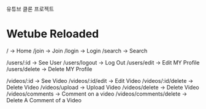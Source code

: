 유튜브 클론 프로젝트

# Wetube Reloaded

/ -> Home
/join -> Join
/login -> Login
/search -> Search

/users/:id -> See User
/users/logout -> Log Out
/users/edit -> Edit MY Profile
/users/delete -> Delete MY Profile

/videos/:id -> See Video
/videos/:id/edit -> Edit Video
/videos/:id/delete -> Delete Video
/videos/upload -> Upload Video
/videos/delete -> Delete Video
/videos/comments -> Comment on a video
/videos/comments/delete -> Delete A Comment of a Video
